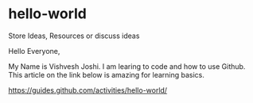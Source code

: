 # hello-world
Store Ideas, Resources or discuss ideas

Hello Everyone,

My Name is Vishvesh Joshi. I am learing to code and how to use Github. This article on the link below is amazing for learning basics. 

https://guides.github.com/activities/hello-world/
